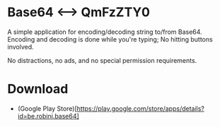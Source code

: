 # Base64 <--> QmFzZTY0

A simple application for encoding/decoding string to/from Base64. 
Encoding and decoding is done while you're typing; No hitting buttons 
involved.

No distractions, no ads, and no special permission requirements.

# Download

* (Google Play 
Store)[https://play.google.com/store/apps/details?id=be.robinj.base64]

